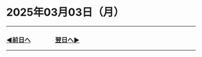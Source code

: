 # 2025年03月03日（月）

---

### [◀️前日へ](https://github.com/yuasys/chatty-journal/blob/main/2025/03/2025-03-02.md)&emsp;&emsp;&emsp;&emsp;[翌日へ▶️](https://github.com/yuasys/chatty-journal/blob/main/2025/03/2025-03-04.md)

---
